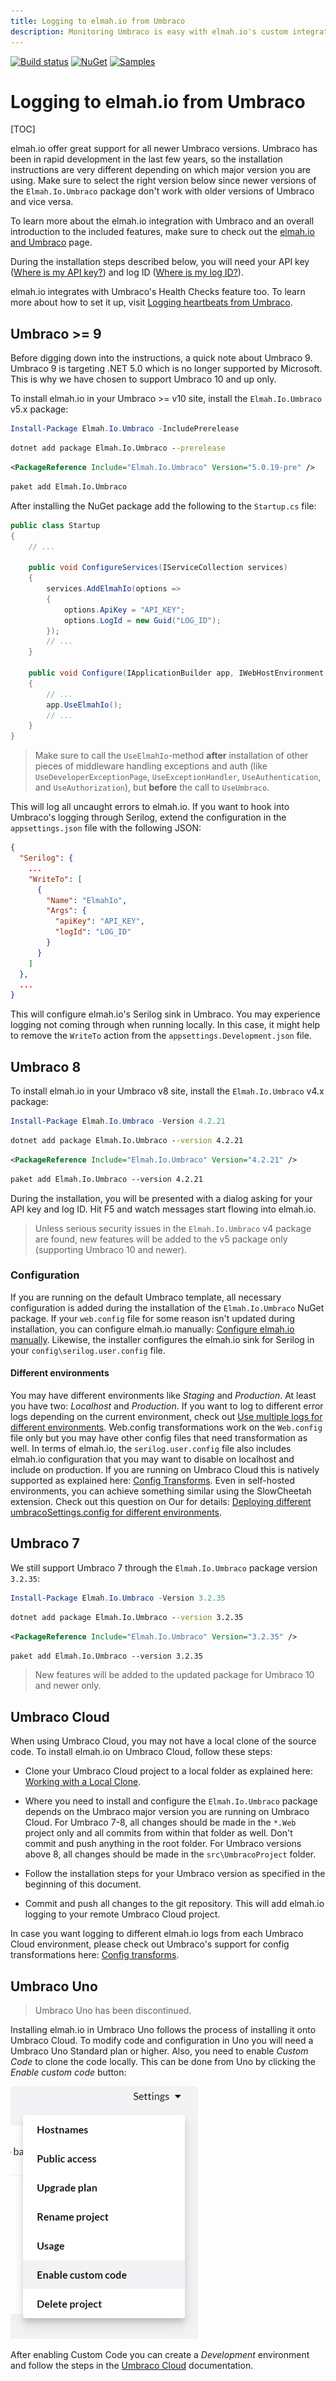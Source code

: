 ```yaml
---
title: Logging to elmah.io from Umbraco
description: Monitoring Umbraco is easy with elmah.io's custom integration. Log errors automatically, detect 404s, report health check results, and much more.
---
```


[![Build status](https://github.com/elmahio/elmah.io.umbraco/workflows/build/badge.svg)](https://github.com/elmahio/elmah.io.umbraco/actions?query=workflow%3Abuild)
[![NuGet](https://img.shields.io/nuget/v/elmah.io.umbraco.svg)](https://www.nuget.org/packages/elmah.io.umbraco/)
[![Samples](https://img.shields.io/badge/samples-2-brightgreen.svg)](https://github.com/elmahio/elmah.io.umbraco/tree/main/samples)

# Logging to elmah.io from Umbraco

[TOC]

elmah.io offer great support for all newer Umbraco versions. Umbraco has been in rapid development in the last few years, so the installation instructions are very different depending on which major version you are using. Make sure to select the right version below since newer versions of the `Elmah.Io.Umbraco` package don't work with older versions of Umbraco and vice versa.

<div class="alert alert-primary">
    <div class="row">
        <div class="col-auto align-self-start">
            <div class="fa fa-lightbulb"></div>
        </div>
        <div class="col">To learn more about the elmah.io integration with Umbraco and an overall introduction to the included features, make sure to check out the <a href="https://elmah.io/features/umbraco/">elmah.io and Umbraco</a> page.</div>
    </div>
</div>

During the installation steps described below, you will need your API key ([Where is my API key?](https://docs.elmah.io/where-is-my-api-key/)) and log ID ([Where is my log ID?](https://docs.elmah.io/where-is-my-log-id/)).

elmah.io integrates with Umbraco's Health Checks feature too. To learn more about how to set it up, visit [Logging heartbeats from Umbraco](/logging-heartbeats-from-umbraco/).

## Umbraco >= 9

Before digging down into the instructions, a quick note about Umbraco 9. Umbraco 9 is targeting .NET 5.0 which is no longer supported by Microsoft. This is why we have chosen to support Umbraco 10 and up only.

To install elmah.io in your Umbraco >= v10 site, install the `Elmah.Io.Umbraco` v5.x package:

```powershell fct_label="Package Manager"
Install-Package Elmah.Io.Umbraco -IncludePrerelease
```
```cmd fct_label=".NET CLI"
dotnet add package Elmah.Io.Umbraco --prerelease
```
```xml fct_label="PackageReference"
<PackageReference Include="Elmah.Io.Umbraco" Version="5.0.19-pre" />
```
```xml fct_label="Paket CLI"
paket add Elmah.Io.Umbraco
```

After installing the NuGet package add the following to the `Startup.cs` file:

```csharp
public class Startup
{
    // ...

    public void ConfigureServices(IServiceCollection services)
    {
        services.AddElmahIo(options =>
        {
            options.ApiKey = "API_KEY";
            options.LogId = new Guid("LOG_ID");
        });
        // ...
    }

    public void Configure(IApplicationBuilder app, IWebHostEnvironment env)
    {
        // ...
        app.UseElmahIo();
        // ...
    }
}
```

> Make sure to call the `UseElmahIo`-method **after** installation of other pieces of middleware handling exceptions and auth (like `UseDeveloperExceptionPage`, `UseExceptionHandler`, `UseAuthentication`, and `UseAuthorization`), but **before** the call to `UseUmbraco`.

This will log all uncaught errors to elmah.io. If you want to hook into Umbraco's logging through Serilog, extend the configuration in the `appsettings.json` file with the following JSON:

```json
{
  "Serilog": {
    ...
    "WriteTo": [
      {
        "Name": "ElmahIo",
        "Args": {
          "apiKey": "API_KEY",
          "logId": "LOG_ID"
        }
      }
    ]
  },
  ...
}
```

This will configure elmah.io's Serilog sink in Umbraco. You may experience logging not coming through when running locally. In this case, it might help to remove the `WriteTo` action from the `appsettings.Development.json` file.

## Umbraco 8

To install elmah.io in your Umbraco v8 site, install the `Elmah.Io.Umbraco` v4.x package:

```powershell fct_label="Package Manager"
Install-Package Elmah.Io.Umbraco -Version 4.2.21
```
```cmd fct_label=".NET CLI"
dotnet add package Elmah.Io.Umbraco --version 4.2.21
```
```xml fct_label="PackageReference"
<PackageReference Include="Elmah.Io.Umbraco" Version="4.2.21" />
```
```xml fct_label="Paket CLI"
paket add Elmah.Io.Umbraco --version 4.2.21
```

During the installation, you will be presented with a dialog asking for your API key and log ID. Hit F5 and watch messages start flowing into elmah.io.

> Unless serious security issues in the `Elmah.Io.Umbraco` v4 package are found, new features will be added to the v5 package only (supporting Umbraco 10 and newer).

### Configuration

If you are running on the default Umbraco template, all necessary configuration is added during the installation of the `Elmah.Io.Umbraco` NuGet package. If your `web.config` file for some reason isn't updated during installation, you can configure elmah.io manually: [Configure elmah.io manually](https://docs.elmah.io/configure-elmah-io-manually/). Likewise, the installer configures the elmah.io sink for Serilog in your `config\serilog.user.config` file.

#### Different environments

You may have different environments like *Staging* and *Production*. At least you have two: *Localhost* and *Production*. If you want to log to different error logs depending on the current environment, check out [Use multiple logs for different environments](/use-multiple-logs-for-different-environments/). Web.config transformations work on the `Web.config` file only but you may have other config files that need transformation as well. In terms of elmah.io, the `serilog.user.config` file also includes elmah.io configuration that you may want to disable on localhost and include on production. If you are running on Umbraco Cloud this is natively supported as explained here: [Config Transforms](https://docs.umbraco.com/umbraco-cloud/set-up/config-transforms). Even in self-hosted environments, you can achieve something similar using the SlowCheetah extension. Check out this question on Our for details: [Deploying different umbracoSettings.config for different environments](https://our.umbraco.com/forum/umbraco-7/using-umbraco-7/57392-Deploying-different-umbracoSettingsconfig-for-different-environments).

## Umbraco 7

We still support Umbraco 7 through the `Elmah.Io.Umbraco` package version `3.2.35`:

```powershell fct_label="Package Manager"
Install-Package Elmah.Io.Umbraco -Version 3.2.35
```
```cmd fct_label=".NET CLI"
dotnet add package Elmah.Io.Umbraco --version 3.2.35
```
```xml fct_label="PackageReference"
<PackageReference Include="Elmah.Io.Umbraco" Version="3.2.35" />
```
```xml fct_label="Paket CLI"
paket add Elmah.Io.Umbraco --version 3.2.35
```

> New features will be added to the updated package for Umbraco 10 and newer only.

## Umbraco Cloud

When using Umbraco Cloud, you may not have a local clone of the source code. To install elmah.io on Umbraco Cloud, follow these steps:

- Clone your Umbraco Cloud project to a local folder as explained here: <a href="https://docs.umbraco.com/umbraco-cloud/set-up/working-locally" target="_blank">Working with a Local Clone</a>.

- Where you need to install and configure the `Elmah.Io.Umbraco` package depends on the Umbraco major version you are running on Umbraco Cloud. For Umbraco 7-8, all changes should be made in the `*.Web` project only and all commits from within that folder as well. Don't commit and push anything in the root folder. For Umbraco versions above 8, all changes should be made in the `src\UmbracoProject` folder.

- Follow the installation steps for your Umbraco version as specified in the beginning of this document.

- Commit and push all changes to the git repository. This will add elmah.io logging to your remote Umbraco Cloud project.

In case you want logging to different elmah.io logs from each Umbraco Cloud environment, please check out Umbraco's support for config transformations here: <a href="https://docs.umbraco.com/umbraco-cloud/setup/config-transforms" target="_blank">Config transforms</a>.

## Umbraco Uno

> Umbraco Uno has been discontinued.

Installing elmah.io in Umbraco Uno follows the process of installing it onto Umbraco Cloud. To modify code and configuration in Uno you will need a Umbraco Uno Standard plan or higher. Also, you need to enable *Custom Code* to clone the code locally. This can be done from Uno by clicking the *Enable custom code* button:

![Enable custom code](images/umbraco-uno-enable-custom-code.png)

After enabling Custom Code you can create a *Development* environment and follow the steps in the [Umbraco Cloud](#umbraco-cloud) documentation.